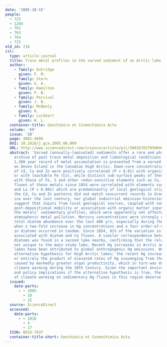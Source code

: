 ```yaml
---
date: '2005-10-15'
people:
  - 723
  - 1204
  - 762
  - 763
  - 764
  - 725
old_id: 216
csl:
  type: article-journal
  title: Trace metal profiles in the varved sediment of an Arctic lake
  author:
    - family: Outridge
      given: P. M.
    - family: Stern
      given: G. A.
    - family: Hamilton
      given: P. B.
    - family: Percival
      given: J. B.
    - family: McNeely
      given: R.
    - family: Lockhart
      given: W. L.
  container-title: Geochimica et Cosmochimica Acta
  volume: '69'
  issue: '20'
  page: 4881-4894
  DOI: 10.1016/j.gca.2005.06.009
  URL: http://www.sciencedirect.com/science/article/pii/S0016703705004862
  abstract: 'Varved (annually-laminated) sediments offer a rare and physically undisturbed
    archive of past trace metal deposition and limnological conditions. Here, a high-resolution
    1,300 year record of metal accumulation is presented from a varved lake sediment
    on Devon Island in the Canadian High Arctic. Down-core concentration profiles
    of Cd, Cu and Zn were positively correlated (P < 0.01) with organic C (Cd, Zn)
    or with leachable Fe (Cu), while distinct sub-surface peaks of these metals coincided
    with those of Fe, S and other redox-sensitive elements such as Co, Cr and U. The
    fluxes of these metals since 1854 were correlated with elements such as Ca, Al
    and La (P < 0.001) which are predominantly of local geological origin. Furthermore,
    the Cd, Cu and Zn patterns did not match concurrent records in Greenland Summit
    ice over the last century, nor global industrial emission histories. These facts
    suggest that inputs from local geological sources, coupled with some degree of
    post-depositional mobility or association with organic matter inputs, explain
    the metals’ sedimentary profiles, which were apparently not affected by long-range
    atmospheric metal pollution. Mercury concentrations were strongly correlated with
    total diatom abundance over the last 400 yrs, especially during the 20th Century
    when a two-fold increase in Hg concentrations and a four order-of-magnitude increase
    in diatoms occurred in tandem. Since 1854, 81% of the variation in Hg flux was
    associated with diatom and Ca fluxes. A similar correspondence between Hg and
    diatoms was found in a second lake nearby, confirming that the relationship was
    not unique to the main study lake. Recent Hg increases in Arctic and sub-Arctic
    lakes have been attributed to global anthropogenic Hg emissions. We propose an
    alternative hypothesis for High Arctic lakes: the recent Hg increases may be partly
    or entirely the product of elevated rates of Hg scavenging from the water column
    caused by markedly greater algal productivity, which in turn was driven by accelerating
    climate warming during the 20th Century. Given the important environmental assessment
    and policy implications if the alternative hypothesis is true, the possible effects
    of climate warming on sedimentary Hg fluxes in this region deserve further study.'
  issued:
    date-parts:
      - - 2005
        - 10
        - 15
  source: ScienceDirect
  accessed:
    date-parts:
      - - 2018
        - 4
        - 17
  ISSN: 0016-7037
  container-title-short: Geochimica et Cosmochimica Acta
---
```

